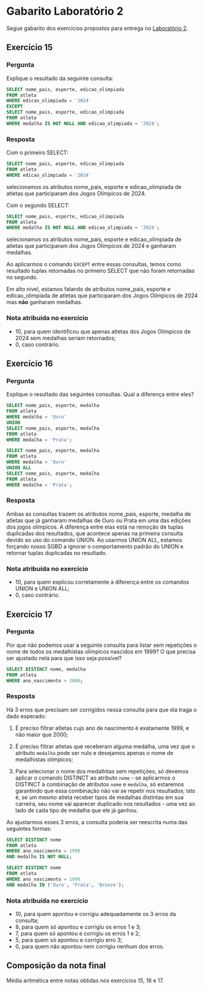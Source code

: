 # Gabarito Laboratório 2

Segue gabarito dos exercícios propostos para entrega no [Laboratório 2](../LAB02/enunciado.md).

## Exercício 15

### Pergunta

Explique o resultado da seguinte consulta:
```sql
SELECT nome_pais, esporte, edicao_olimpiada
FROM atleta
WHERE edicao_olimpiada = '2024'
EXCEPT
SELECT nome_pais, esporte, edicao_olimpiada
FROM atleta
WHERE medalha IS NOT NULL AND edicao_olimpiada = '2024';
```

### Resposta

Com o primeiro SELECT:
```sql
SELECT nome_pais, esporte, edicao_olimpiada
FROM atleta
WHERE edicao_olimpiada = '2024'
```
selecionamos os atributos nome_pais, esporte e edicao_olimpiada de atletas que participaram dos Jogos Olímpicos de 2024.

Com o segundo SELECT:
```sql
SELECT nome_pais, esporte, edicao_olimpiada
FROM atleta
WHERE medalha IS NOT NULL AND edicao_olimpiada = '2024';
```
selecionamos os atributos nome_pais, esporte e edicao_olimpiada de atletas que participaram dos Jogos Olímpicos de 2024 e ganharam medalhas.

Ao aplicarmos o comando ```EXCEPT``` entre essas consultas, temos como resultado tuplas retornadas no primeiro SELECT que não foram retornadas no segundo.

Em alto nível, estamos falando de atributos nome_pais, esporte e edicao_olimpiada de atletas que participaram dos Jogos Olímpicos de 2024 mas **não** ganharam medalhas.

### Nota atribuída no exercício

- 10, para quem identificou que apenas atletas dos Jogos Olímpicos de 2024 sem medalhas seriam retornados;
- 0, caso contrário.

## Exercício 16

### Pergunta

Explique o resultado das seguintes consultas. Qual a diferença entre eles?
```sql
SELECT nome_pais, esporte, medalha
FROM atleta
WHERE medalha = 'Ouro'
UNION
SELECT nome_pais, esporte, medalha
FROM atleta
WHERE medalha = 'Prata';
```
```sql
SELECT nome_pais, esporte, medalha
FROM atleta
WHERE medalha = 'Ouro'
UNION ALL
SELECT nome_pais, esporte, medalha
FROM atleta
WHERE medalha = 'Prata';
```

### Resposta

Ambas as consultas trazem os atributos nome_pais, esporte, medalha de atletas que já ganharam medalhas de Ouro ou Prata em uma das edições dos jogos olímpicos. A diferença entre elas está na remoção de tuplas duplicadas dos resultados, que acontece apenas na primeira consulta devido ao uso do comando UNION. Ao usarmos UNION ALL, estamos forçando nosso SGBD a ignorar o comportamento padrão do UNION e retornar tuplas duplicadas no resultado.

### Nota atribuída no exercício

- 10, para quem explicou corretamente a diferença entre os comandos UNION e UNION ALL;
- 0, caso contrário.

## Exercício 17

### Pergunta
Por que não podemos usar a seguinte consulta para listar sem repetições o nome de todos os medalhistas olímpicos nascidos em 1999? O que precisa ser ajustado nela para que isso seja possível?
```sql
SELECT DISTINCT nome, medalha
FROM atleta
WHERE ano_nascimento > 2000;
```

### Resposta

Há 3 erros que precisam ser corrigidos nessa consulta para que ela traga o dado esperado:

1. É preciso filtrar atletas cujo ano de nascimento é exatamente 1999, e não maior que 2000;

2. É preciso filtrar atletas que receberam alguma medalha, uma vez que o atributo ```medalha``` pode ser nulo e desejamos apenas o nome de medalhistas olímpicos;

3. Para selecionar o nome dos medalhitas sem repetições, só devemos aplicar o comando DISTINCT ao atributo ```nome``` - se aplicarmos o DISTINCT à combinação de atributos ```nome``` e ```medalha```, só estaremos garantindo que essa combinação não vai se repetir nos resultados; isto é, se um mesmo atleta receber tipos de medalhas distintas em sua carreira, seu nome vai aparecer duplicado nos resultados - uma vez ao lado de cada tipo de medalha que ele já ganhou.

Ao ajustarmos esses 3 erros, a consulta poderia ser reescrita numa das seguintes formas:

```sql
SELECT DISTINCT nome
FROM atleta
WHERE ano_nascimento = 1999
AND medalha IS NOT NULL;
```

```sql
SELECT DISTINCT nome
FROM atleta
WHERE ano_nascimento = 1999
AND medalha IN ('Ouro', 'Prata', 'Bronze');
```

### Nota atribuída no exercício

- 10, para quem apontou e corrigiu adequadamente os 3 erros da consulta;
- 8, para quem só apontou e corrigiu os erros 1 e 3;
- 7, para quem só apontou e corrigiu os erros 1 e 2;
- 5, para quem só apontou e corrigiu erro 3;
- 0, para quem não apontou nem corrigiu nenhum dos erros.

## Composição da nota final

Média aritmética entre notas obtidas nos exercícios 15, 16 e 17.